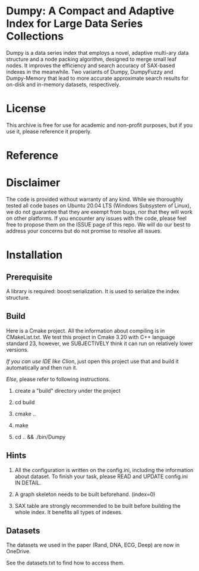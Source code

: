 # Dumpy: A Compact and Adaptive Index for Large Data Series Collections

Dumpy is a data series index that employs a novel, adaptive multi-ary data structure and a node packing algorithm, designed to merge small leaf nodes.
It improves the efficiency and search accuracy of SAX-based indexes in the meanwhile.
Two variants of Dumpy, DumpyFuzzy and Dumpy-Memory that lead to more accurate approximate search results for on-disk and in-memory datasets, respectively.

# License
This archive is free for use for academic and non-profit purposes, but if you use it, please reference it properly.

# Reference


# Disclaimer
The code is provided without warranty of any kind. While we thoroughly tested all code bases on Ubuntu 20.04 LTS (Windows Subsystem of Linux), we do not guarantee that they are exempt from bugs, nor that they will work on other platforms. If you encounter any issues with the code, please feel free to propose them on the ISSUE page of this repo. We will do our best to address your concerns but do not promise to resolve all issues.

# Installation

## Prerequisite

A library is required: boost:serialization.
It is used to serialize the index structure.

## Build

Here is a Cmake project. All the information about compiling is in CMakeList.txt.
We test this project in Cmake 3.20 with C++ language standard 23, however, we SUBJECTIVELY think it can run on relatively lower versions.

*If you can use IDE like Clion*, just open this project use that and build it automatically and then run it.

*Else*, please refer to following instructions.

1. create a "build" directory under the project

2. cd build

3. cmake ..

4. make

5. cd .. && ./bin/Dumpy

## Hints

1. All the configuration is written on the config.ini, including the information about dataset.
To finish your task, please READ and UPDATE config.ini IN DETAIL.

2. A graph skeleton needs to be built beforehand. (index=0)

3. SAX table are strongly recommended to be built before building the whole index. It benefits all types of indexes.

## Datasets

The datasets we used in the paper (Rand, DNA, ECG, Deep) are now in OneDrive.

See the datasets.txt to find how to access them.
